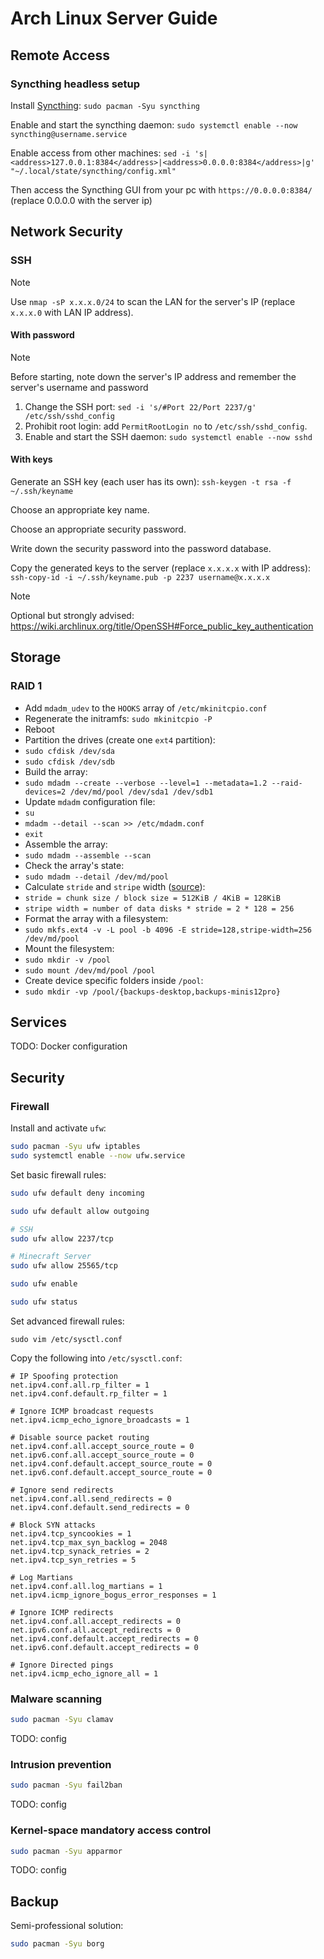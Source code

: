 # Arch Linux Server Guide

<!-- TODO: add SSH setup -->
<!-- TODO: add ufw setup -->
<!-- TODO: add git setup -->
<!-- TODO: add tmux setup -->
<!-- TODO: add basic neovim setup -->
<!-- TODO: add docker setup, lazydocker as dashboard -->
<!-- TODO: add minecraft server setup -->

## Remote Access

### Syncthing headless setup

Install [Syncthing](https://wiki.archlinux.org/title/Syncthing): `sudo pacman -Syu syncthing`

Enable and start the syncthing daemon: `sudo systemctl enable --now syncthing@username.service`

Enable access from other machines: `sed -i 's|<address>127.0.0.1:8384</address>|<address>0.0.0.0:8384</address>|g' "~/.local/state/syncthing/config.xml"`

Then access the Syncthing GUI from your pc with `https://0.0.0.0:8384/` (replace 0.0.0.0 with the server ip)

## Network Security

### SSH

> [!NOTE]
> Use `nmap -sP x.x.x.0/24` to scan the LAN for the server's IP (replace `x.x.x.0` with LAN IP address).

#### With password

> [!NOTE]
> Before starting, note down the server's IP address and remember the server's username and password

1. Change the SSH port: `sed -i 's/#Port 22/Port 2237/g' /etc/ssh/sshd_config`
2. Prohibit root login: add `PermitRootLogin no` to `/etc/ssh/sshd_config`.
3. Enable and start the SSH daemon: `sudo systemctl enable --now sshd`

#### With keys

Generate an SSH key (each user has its own): `ssh-keygen -t rsa -f ~/.ssh/keyname`

Choose an appropriate key name.

Choose an appropriate security password.

Write down the security password into the password database.

Copy the generated keys to the server (replace `x.x.x.x` with IP address): `ssh-copy-id -i ~/.ssh/keyname.pub -p 2237 username@x.x.x.x`

> [!NOTE]
> Optional but strongly advised: https://wiki.archlinux.org/title/OpenSSH#Force_public_key_authentication

## Storage

### RAID 1

<!-- https://wiki.archlinux.org/title/RAID#Installation -->
<!-- https://wiki.archlinux.org/title/RAID#Configure_mkinitcpio -->

<!-- https://en.wikipedia.org/wiki/Comparison_of_file_systems#Limits -->
<!-- https://en.wikipedia.org/wiki/Comparison_of_file_systems#Features -->

<!-- https://wiki.archlinux.org/title/RAID#Monitoring -->
<!-- https://wiki.archlinux.org/title/RAID#RAID_Maintenance -->

- Add `mdadm_udev` to the `HOOKS` array of `/etc/mkinitcpio.conf`
- Regenerate the initramfs: `sudo mkinitcpio -P`
- Reboot
- Partition the drives (create one `ext4` partition):
- `sudo cfdisk /dev/sda`
- `sudo cfdisk /dev/sdb`
- Build the array:
- `sudo mdadm --create --verbose --level=1 --metadata=1.2 --raid-devices=2 /dev/md/pool /dev/sda1 /dev/sdb1`
- Update `mdadm` configuration file:
- `su`
- `mdadm --detail --scan >> /etc/mdadm.conf`
- `exit`
- Assemble the array:
- `sudo mdadm --assemble --scan`
- Check the array's state:
- `sudo mdadm --detail /dev/md/pool`
- Calculate `stride` and `stripe` width ([source](https://wiki.archlinux.org/title/RAID#Calculating_the_stride_and_stripe_width)):
- `stride = chunk size / block size = 512KiB / 4KiB = 128KiB`
- `stripe width = number of data disks * stride = 2 * 128 = 256`
- Format the array with a filesystem: 
- `sudo mkfs.ext4 -v -L pool -b 4096 -E stride=128,stripe-width=256 /dev/md/pool`
- Mount the filesystem: 
- `sudo mkdir -v /pool`
- `sudo mount /dev/md/pool /pool`
-  Create device specific folders inside `/pool`:
- `sudo mkdir -vp /pool/{backups-desktop,backups-minis12pro}`

## Services

TODO: Docker configuration

## Security

### Firewall

Install and activate `ufw`:

```sh
sudo pacman -Syu ufw iptables
sudo systemctl enable --now ufw.service
```

Set basic firewall rules:

```sh
sudo ufw default deny incoming

sudo ufw default allow outgoing

# SSH
sudo ufw allow 2237/tcp

# Minecraft Server
sudo ufw allow 25565/tcp

sudo ufw enable

sudo ufw status
```

Set advanced firewall rules:

`sudo vim /etc/sysctl.conf`

Copy the following into `/etc/sysctl.conf`:

```
# IP Spoofing protection
net.ipv4.conf.all.rp_filter = 1
net.ipv4.conf.default.rp_filter = 1

# Ignore ICMP broadcast requests
net.ipv4.icmp_echo_ignore_broadcasts = 1

# Disable source packet routing
net.ipv4.conf.all.accept_source_route = 0
net.ipv6.conf.all.accept_source_route = 0 
net.ipv4.conf.default.accept_source_route = 0
net.ipv6.conf.default.accept_source_route = 0

# Ignore send redirects
net.ipv4.conf.all.send_redirects = 0
net.ipv4.conf.default.send_redirects = 0

# Block SYN attacks
net.ipv4.tcp_syncookies = 1
net.ipv4.tcp_max_syn_backlog = 2048
net.ipv4.tcp_synack_retries = 2
net.ipv4.tcp_syn_retries = 5

# Log Martians
net.ipv4.conf.all.log_martians = 1
net.ipv4.icmp_ignore_bogus_error_responses = 1

# Ignore ICMP redirects
net.ipv4.conf.all.accept_redirects = 0
net.ipv6.conf.all.accept_redirects = 0
net.ipv4.conf.default.accept_redirects = 0 
net.ipv6.conf.default.accept_redirects = 0

# Ignore Directed pings
net.ipv4.icmp_echo_ignore_all = 1
```

### Malware scanning

```sh
sudo pacman -Syu clamav
```

TODO: config

### Intrusion prevention

```sh
sudo pacman -Syu fail2ban
```

TODO: config

### Kernel-space mandatory access control

```sh
sudo pacman -Syu apparmor
```

TODO: config

## Backup

Semi-professional solution:

```sh
sudo pacman -Syu borg
```
